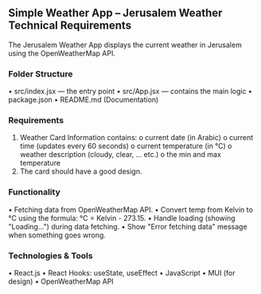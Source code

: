 ## Simple Weather App – Jerusalem Weather Technical Requirements ##
The Jerusalem Weather App displays the current weather in Jerusalem using the OpenWeatherMap API.
### Folder Structure ###
• src/index.jsx — the entry point
• src/App.jsx — contains the main logic
• package.json
• README.md (Documentation)
### Requirements ###
1. Weather Card Information contains:
o current date (in Arabic)
o current time (updates every 60 seconds)
o current temperature (in °C)
o weather description (cloudy, clear, ... etc.)
o the min and max temperature
2. The card should have a good design.
### Functionality ###
• Fetching data from OpenWeatherMap API.
• Convert temp from Kelvin to °C using the formula: °C = Kelvin - 273.15.
• Handle loading (showing "Loading...") during data fetching.
• Show "Error fetching data" message when something goes wrong.
### Technologies & Tools ###
• React.js
• React Hooks: useState, useEffect
• JavaScript
• MUI (for design)
• OpenWeatherMap API